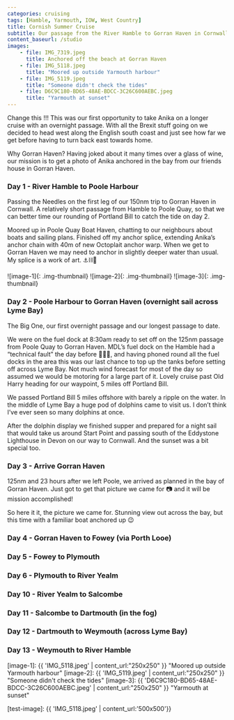 ```yaml
---
categories: cruising
tags: [Hamble, Yarmouth, IOW, West Country]
title: Cornish Summer Cruise
subtitle: Our passage from the River Hamble to Gorran Haven in Cornwall and a leisurely sail back
content_baseurl: /studio
images:
    - file: IMG_7319.jpeg
      title: Anchored off the beach at Gorran Haven
    - file: IMG_5118.jpeg
      title: "Moored up outside Yarmouth harbour"
    - file: IMG_5119.jpeg
      title: "Someone didn't check the tides"
    - file: D6C9C180-BD65-48AE-BDCC-3C26C600AEBC.jpeg
      title: "Yarmouth at sunset"
---
```


Change this !!! This was our first opportunity to take Anika on a longer cruise with an overnight passage. With all the Brexit stuff going on we decided to head west along the English south coast and just see how far we get before having to turn back east towards home. 

Why Gorran Haven? Having joked about it many times over a glass of wine, our mission is to get a photo of Anika anchored in the bay from our friends house in Gorran Haven. 

### Day 1 - River Hamble to Poole Harbour
Passing the Needles on the first leg of our 150nm trip to Gorran Haven in Cornwall. A relatively short passage from Hamble to Poole Quay, so that we can better time our rounding of Portland Bill to catch the tide on day 2.

Moored up in Poole Quay Boat Haven, chatting to our neighbours about boats and sailing plans. Finished off my anchor splice, extending Anika’s anchor chain with 40m of new Octoplait anchor warp. When we get to Gorran Haven we may need to anchor in slightly deeper water than usual. My splice is a work of art. ⚓️⛓🧶

![image-1]{: .img-thumbnail} ![image-2]{: .img-thumbnail} ![image-3]{: .img-thumbnail}

### Day 2 - Poole Harbour to Gorran Haven (overnight sail across Lyme Bay)
The Big One, our first overnight passage and our longest passage to date.

We were on the fuel dock at 8:30am ready to set off on the 125nm passage from Poole Quay to Gorran Haven. MDL’s fuel dock on the Hamble had a “technical fault” the day before 🤦🏻‍♂️, and having phoned round all the fuel docks in the area this was our last chance to top up the tanks before setting off across Lyme Bay. Not much wind forecast for most of the day so assumed we would be motoring for a large part of it. Lovely cruise past Old Harry heading for our waypoint, 5 miles off Portland Bill.

We passed Portland Bill 5 miles offshore with barely a ripple on the water. In the middle of Lyme Bay a huge pod of dolphins came to visit us. I don’t think I’ve ever seen so many dolphins at once.

After the dolphin display we finished supper and prepared for a night sail that would take us around Start Point and passing south of the Eddystone Lighthouse in Devon on our way to Cornwall. And the sunset was a bit special too.

### Day 3 - Arrive Gorran Haven
125nm and 23 hours after we left Poole, we arrived as planned in the bay of Gorran Haven. Just got to get that picture we came for 📷 and it will be mission accomplished!

So here it it, the picture we came for. Stunning view out across the bay, but this time with a familiar boat anchored up 😉

### Day 4 - Gorran Haven to Fowey (via Porth Looe)
### Day 5 - Fowey to Plymouth
### Day 6 - Plymouth to River Yealm
### Day 10 - River Yealm to Salcombe
### Day 11 - Salcombe to Dartmouth (in the fog)
### Day 12 - Dartmouth to Weymouth (across Lyme Bay)
### Day 13 - Weymouth to River Hamble 


[image-1]: {{ 'IMG_5118.jpeg' | content_url:"250x250" }} "Moored up outside Yarmouth harbour"
[image-2]: {{ 'IMG_5119.jpeg' | content_url:"250x250" }} "Someone didn't check the tides"
[image-3]: {{ 'D6C9C180-BD65-48AE-BDCC-3C26C600AEBC.jpeg' | content_url:"250x250" }} "Yarmouth at sunset"

[test-image]: {{ 'IMG_5118.jpeg' | content_url:'500x500'}}
